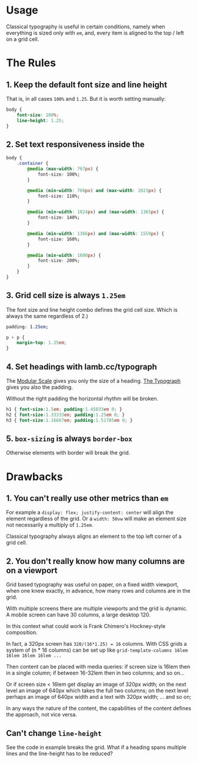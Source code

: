 # Usage

Classical typography is useful in certain conditions, namely when everything is sized only with `em`, and, every item is aligned to the top / left on a grid cell.

# The Rules

## 1. Keep the default <body> font size and line height

That is, in all cases `100%` and `1.25`. But it is worth setting manually:

```css
body {
	font-size: 100%;
	line-height: 1.25;
}
```

## 2. Set text responsiveness inside the <body>

```css
body {
	.container {
		@media (max-width: 767px) {
			font-size: 100%;
		}

		@media (min-width: 768px) and (max-width: 1023px) {
			font-size: 110%;
		}

		@media (min-width: 1024px) and (max-width: 1365px) {
			font-size: 140%;
		}

		@media (min-width: 1366px) and (max-width: 1559px) {
			font-size: 160%;
		}

		@media (min-width: 1600px) {
			font-size: 200%;
		}
	}
}
```

## 3. Grid cell size is always `1.25em`

The <body> font size and line height combo defines the grid cell size. Which is always the same regardless of 2.)

```css
padding: 1.25em;

p + p {
	margin-top: 1.25em;
}
```

## 4. Set headings with lamb.cc/typograph

The [Modular Scale](https://www.modularscale.com/) gives you only the size of a heading. [The Typograph](http://lamb.cc/typograph/) gives you also the padding.

Without the right padding the horizontal rhythm will be broken.

```css
h1 { font-size:1.5em; padding:1.45833em 0; }
h2 { font-size:1.33333em; padding:1.25em 0; }
h3 { font-size:1.16667em; padding:1.51785em 0; }
```

## 5. `box-sizing` is always `border-box`

Otherwise elements with border will break the grid.


# Drawbacks

## 1. You can't really use other metrics than `em`

For example a `display: flex; justify-content: center` will align the element regardless of the grid. Or a `width: 50vw` will make an element size not necessarily a multiply of `1.25em`.

Classical typography always aligns an element to the top left corner of a grid cell.

## 2. You don't really know how many columns are on a viewport

Grid based typography was useful on paper, on a fixed width viewport, when one knew exactly, in advance, how many rows and columns are in the grid.

With multiple screens there are multiple viewports and the grid is dynamic. A mobile screen can have 30 columns, a large desktop 120.

In this context what could work is Frank Chimero's Hockney-style composition.

In fact, a 320px screen has `320/(16*1.25) = 16` columns. With CSS grids a system of (n * 16 columns) can be set up like `grid-template-columns 16lem 16lem 16lem 16lem ...`

Then content can be placed with media queries: if screen size is 16lem then in a single column; if between 16-32lem then in two columns; and so on...

Or if screen size < 16lem get display an image of 320px width; on the next level an image of 640px which takes the full two columns; on the next level perhaps an image of 640px width and a text with 320px width; ... and so on;

In any ways the nature of the content, the capabilities of the content defines the approach, not vice versa.


## Can't change `line-height`

See the code in example breaks the grid. What if a heading spans multiple lines and the line-height has to be reduced?
 
